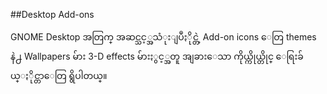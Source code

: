 ##Desktop Add-ons

GNOME Desktop အတြက္ အဆင္သင့္အသံုးျပဳႏိုင္တဲ့ Add-on icons ေတြ themes နဲ႕ Wallpapers မ်ား 3-D effects မ်ားႏွင့္အတူ အျခားေသာ ကိုယ္ကိုယ္တိုင္ ေရြးခ်ယ္ႏိုင္တာေတြ ရွိပါတယ္။
